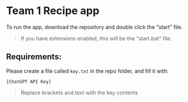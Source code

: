 # Team 1 Recipe app

To run the app, download the repository and double click the "start" file.
 > If you have extensions enabled, this will be the "start.bat" file. 

## Requirements:

 Please create a file called `key.txt` in the repo folder, and fill it with:
 ```
 [ChatGPT API Key]
 ```
 > Replace brackets and text with the key contents